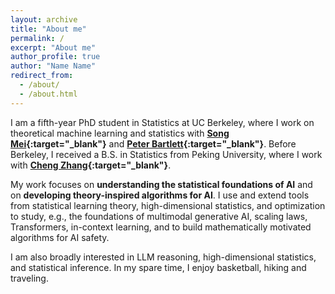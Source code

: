 ```yaml
---
layout: archive
title: "About me"
permalink: /
excerpt: "About me"
author_profile: true
author: "Name Name"
redirect_from: 
  - /about/
  - /about.html
---
```


<!-- My name is Licong Lin. I am a fifth-year PhD student in the UC Berkeley Statistics Department advised by **[Song Mei](https://www.stat.berkeley.edu/~songmei){:target="_blank"}** and **[Peter Bartlett](https://www.stat.berkeley.edu/~bartlett){:target="_blank"}**. Before coming to Berkeley, I completed my undergraduate degree in Statistics from Peking University, where I was fortunate to work with **[Cheng Zhang](https://zcrabbit.github.io){:target="_blank"}**.

My research interests lie in statistics and machine learning. Specific topics include deep learning theory, LLM alignment, high-dimensional statistics, and statistical inference. -->





I am a fifth-year PhD student in Statistics at UC Berkeley, where I work on theoretical machine learning and statistics with **[Song Mei](https://www.stat.berkeley.edu/~songmei){:target="_blank"}** and **[Peter Bartlett](https://www.stat.berkeley.edu/~bartlett){:target="_blank"}**. Before Berkeley, I received a B.S. in Statistics from Peking University, where I work with **[Cheng Zhang](https://zcrabbit.github.io){:target="_blank"}**.

My work focuses on **understanding the statistical foundations of AI** and on **developing theory-inspired algorithms for AI**. I use and extend tools from statistical learning theory, high-dimensional statistics, and optimization to study, e.g., the foundations of multimodal generative AI, scaling laws, Transformers, in-context learning, and to build mathematically motivated algorithms for AI safety. 

I am also broadly interested in LLM reasoning, high-dimensional statistics, and statistical inference. In my spare time, I enjoy basketball, hiking and traveling.


